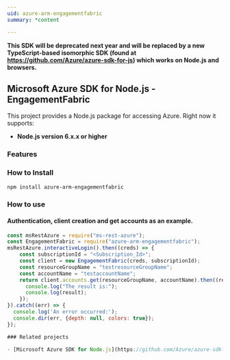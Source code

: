```yaml
---
uid: azure-arm-engagementfabric
summary: *content

---
```

**This SDK will be deprecated next year and will be replaced by a new TypeScript-based isomorphic SDK (found at https://github.com/Azure/azure-sdk-for-js) which works on Node.js and browsers.**
## Microsoft Azure SDK for Node.js - EngagementFabric
This project provides a Node.js package for accessing Azure. Right now it supports:
- **Node.js version 6.x.x or higher**

### Features


### How to Install

```bash
npm install azure-arm-engagementfabric
```

### How to use

#### Authentication, client creation and get accounts as an example.

```javascript
const msRestAzure = require("ms-rest-azure");
const EngagementFabric = require("azure-arm-engagementfabric");
msRestAzure.interactiveLogin().then((creds) => {
    const subscriptionId = "<Subscription_Id>";
    const client = new EngagementFabric(creds, subscriptionId);
    const resourceGroupName = "testresourceGroupName";
    const accountName = "testaccountName";
    return client.accounts.get(resourceGroupName, accountName).then((result) => {
      console.log("The result is:");
      console.log(result);
    });
}).catch((err) => {
  console.log('An error occurred:');
  console.dir(err, {depth: null, colors: true});
});

### Related projects

- [Microsoft Azure SDK for Node.js](https://github.com/Azure/azure-sdk-for-node)
